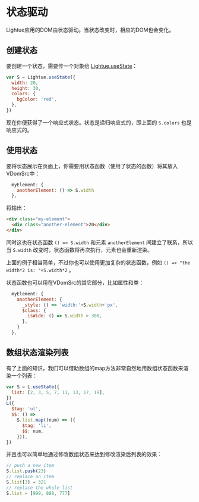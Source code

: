 # 状态驱动

Lightue应用的DOM由状态驱动。当状态改变时，相应的DOM也会变化。

## 创建状态

要创建一个状态，需要传一个对象给 [Lightue.useState](../api/global#usestate-statesrc)：

```js
var S = Lightue.useState({
  width: 20,
  height: 30,
  colors: {
    bgColor: 'red',
  },
})
```

现在你便获得了一个响应式状态。状态是递归响应式的，即上面的 `S.colors` 也是响应式的。

## 使用状态

要将状态展示在页面上，你需要用状态函数（使用了状态的函数）将其放入VDomSrc中：

```js
  myElement: {
    anotherElement: () => S.width
  },
```
将输出：
```html
<div class="my-element">
  <div class="another-element">20</div>
</div>
```

同时这也在状态函数 `() => S.width` 和元素 `anotherElement` 间建立了联系，所以当 `S.width` 改变时，状态函数将再次执行，元素也会重新渲染。

上面的例子相当简单，不过你也可以使用更加复杂的状态函数，例如 `() => "the width*2 is: "+S.width*2` 。

状态函数也可以用在VDomSrc的其它部分，比如属性和类：

```js
  myElement: {
    anotherElement: {
      _style: () => 'width:'+S.width+'px',
      $class: {
        isWide: () => S.width > 300,
      },
    }
  },
```

## 数组状态渲染列表

有了上面的知识，我们可以借助数组的map方法非常自然地用数组状态函数来渲染一个列表：

```js
var S = L.useState({
  list: [2, 3, 5, 7, 11, 13, 17, 19],
})
L({
  $tag: 'ul',
  $$: () =>
    S.list.map((num) => ({
      $tag: 'li',
      $$: num,
    })),
})
```

并且也可以简单地通过修改数组状态来达到修改渲染后列表的效果：

```js
// push a new item
S.list.push(23)
// replace an item
S.list[3] = 321
// replace the whole list
S.list = [999, 888, 777]
```
